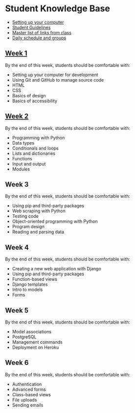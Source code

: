 # Student Knowledge Base

- [Setting up your computer](mac-setup.md)
- [Student Guidelines](student-guidelines/)
- [Master list of links from class](links.md)
- [Daily schedule and groups](schedule-and-groups.md)

## [Week 1](w1/)

By the end of this week, students should be comfortable with:

- Setting up your computer for development
- Using Git and GitHub to manage source code
- HTML
- CSS
- Basics of design
- Basics of accessibility

## [Week 2](w2/)

By the end of this week, students should be comfortable with:

- Programming with Python
- Data types
- Conditionals and loops
- Lists and dictionaries
- Functions
- Input and output
- Modules

## Week 3

By the end of this week, students should be comfortable with:

- Using pip and third-party packages
- Web scraping with Python
- Testing code
- Object-oriented programming with Python
- Program design
- Reading and parsing data

## Week 4

By the end of this week, students should be comfortable with:

- Creating a new web application with Django
- Using pip and third-party packages
- Function-based views
- Django templates
- Intro to models
- Forms

## Week 5

By the end of this week, students should be comfortable with:

- Model associations
- PostgreSQL
- Management commands
- Deployment on Heroku

## Week 6

By the end of this week, students should be comfortable with:

- Authentication
- Advanced forms
- Class-based views
- File uploads
- Sending emails
